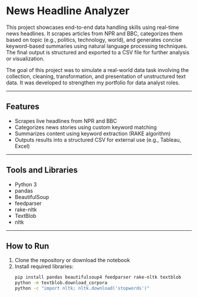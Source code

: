 # News Headline Analyzer

This project showcases end-to-end data handling skills using real-time news headlines. It scrapes articles from NPR and BBC, categorizes them based on topic (e.g., politics, technology, world), and generates concise keyword-based summaries using natural language processing techniques. The final output is structured and exported to a CSV file for further analysis or visualization.

The goal of this project was to simulate a real-world data task involving the collection, cleaning, transformation, and presentation of unstructured text data. It was developed to strengthen my portfolio for data analyst roles.

---

## Features

- Scrapes live headlines from NPR and BBC
- Categorizes news stories using custom keyword matching
- Summarizes content using keyword extraction (RAKE algorithm)
- Outputs results into a structured CSV for external use (e.g., Tableau, Excel)

---

## Tools and Libraries

- Python 3
- pandas
- BeautifulSoup
- feedparser
- rake-nltk
- TextBlob
- nltk

---

## How to Run

1. Clone the repository or download the notebook
2. Install required libraries:
   ```bash
   pip install pandas beautifulsoup4 feedparser rake-nltk textblob
   python -m textblob.download_corpora
   python -c "import nltk; nltk.download('stopwords')"
